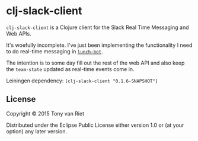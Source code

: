 # clj-slack-client

`clj-slack-client` is a Clojure client for the Slack Real Time Messaging and Web APIs.

It's woefully incomplete. I've just been implementing the functionality I need to do real-time messaging in [`lunch-bot`](https://github.com/tonyvanriet/lunch-bot).

The intention is to some day fill out the rest of the web API and also keep the 
`team-state` updated as real-time events come in.

Leiningen dependency: `[clj-slack-client "0.1.6-SNAPSHOT"]`

## License

Copyright © 2015 Tony van Riet

Distributed under the Eclipse Public License either version 1.0 or (at
your option) any later version.
